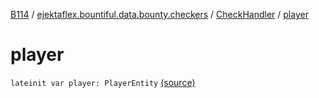[B114](../../index.md) / [ejektaflex.bountiful.data.bounty.checkers](../index.md) / [CheckHandler](index.md) / [player](./player.md)

# player

`lateinit var player: PlayerEntity` [(source)](https://github.com/ejektaflex/Bountiful/tree/develop/src/main/kotlin/ejektaflex/bountiful/data/bounty/checkers/CheckHandler.kt#L12)